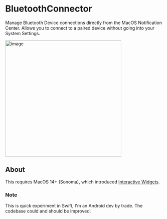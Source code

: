 # BluetoothConnector
Manage Bluetooth Device connections directly from the MacOS Notification Center.
Allows you to connect to a paired device without going into your System Settings.

<img width="370" alt="image" src="https://github.com/user-attachments/assets/5d567618-86e6-4d33-98aa-0130be4cbe7f">

## About
This requires MacOS 14+ (Sonoma), which introduced [Interactive Widgets](https://developer.apple.com/documentation/widgetkit/adding-interactivity-to-widgets-and-live-activities).

### Note
This is quick experiment in Swift, I'm an Android dev by trade. The codebase could and should be improved.
